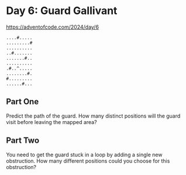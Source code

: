 Day 6: Guard Gallivant  
=================================  
https://adventofcode.com/2024/day/6

    ....#.....
    .........#
    ..........
    ..#.......
    .......#..
    ..........
    .#..^.....
    ........#.
    #.........
    ......#...

## Part One
Predict the path of the guard. How many distinct positions will the guard visit before leaving the mapped area?  

## Part Two
You need to get the guard stuck in a loop by adding a single new obstruction. How many different positions could you choose for this obstruction?  

